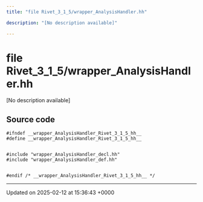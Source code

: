 ```yaml
---
title: "file Rivet_3_1_5/wrapper_AnalysisHandler.hh"

description: "[No description available]"

---
```


# file Rivet_3_1_5/wrapper_AnalysisHandler.hh

[No description available]




## Source code

```
#ifndef __wrapper_AnalysisHandler_Rivet_3_1_5_hh__
#define __wrapper_AnalysisHandler_Rivet_3_1_5_hh__


#include "wrapper_AnalysisHandler_decl.hh"
#include "wrapper_AnalysisHandler_def.hh"


#endif /* __wrapper_AnalysisHandler_Rivet_3_1_5_hh__ */
```


-------------------------------

Updated on 2025-02-12 at 15:36:43 +0000
